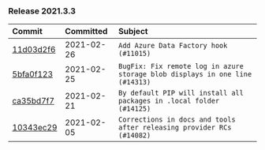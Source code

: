 

### Release 2021.3.3

| Commit                                                                                         | Committed   | Subject                                                                      |
|:-----------------------------------------------------------------------------------------------|:------------|:-----------------------------------------------------------------------------|
| [11d03d2f6](https://github.com/apache/airflow/commit/11d03d2f63d88a284d6aaded5f9ab6642a60561b) | 2021-02-26  | `Add Azure Data Factory hook (#11015)`                                       |
| [5bfa0f123](https://github.com/apache/airflow/commit/5bfa0f123b39babe1ef66c139e59e452240a6bd7) | 2021-02-25  | `BugFix: Fix remote log in azure storage blob displays in one line (#14313)` |
| [ca35bd7f7](https://github.com/apache/airflow/commit/ca35bd7f7f6bc2fb4f2afd7762114ce262c61941) | 2021-02-21  | `By default PIP will install all packages in .local folder (#14125)`         |
| [10343ec29](https://github.com/apache/airflow/commit/10343ec29f8f0abc5b932ba26faf49bc63c6bcda) | 2021-02-05  | `Corrections in docs and tools after releasing provider RCs (#14082)`        |
